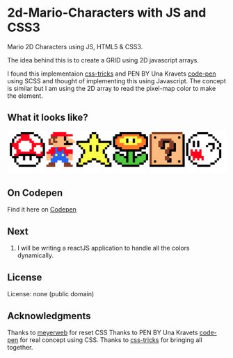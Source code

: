 # 2d-Mario-Characters with JS and CSS3

Mario 2D Characters using JS, HTML5 & CSS3.

The idea behind this is to create a GRID using 2D javascript arrays. 

I found this implementaion [css-tricks](https://css-tricks.com/fun-times-css-pixel-art/) and PEN BY Una Kravets [code-pen](https://codepen.io/una/pen/oXXRgg) using SCSS and thought of implementing this using Javascript. The concept is similar but I am using the 2D array to read the pixel-map color to make the element.

## What it looks like?

<img src="display.png" alt="Mario Characters" >

## On Codepen

Find it here on [Codepen](https://codepen.io/ankursehdev/pen/JzLjrP)

## Next

1. I will be writing a reactJS application to handle all the colors dynamically.

## License
License: none (public domain)

## Acknowledgments

Thanks to [meyerweb](http://meyerweb.com/eric/tools/css/reset/) for reset CSS
Thanks to PEN BY Una Kravets [code-pen](https://codepen.io/una/pen/oXXRgg) for real concept using CSS.
Thanks to [css-tricks](https://css-tricks.com/fun-times-css-pixel-art/) for bringing all together.
